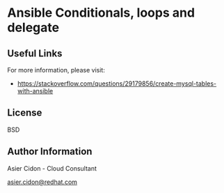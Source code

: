 # Ansible Conditionals, loops and delegate

## Useful Links

For more information, please visit:

-   https://stackoverflow.com/questions/29179856/create-mysql-tables-with-ansible

License
-------

BSD

Author Information
------------------

 Asier Cidon - Cloud Consultant

 asier.cidon@redhat.com
 